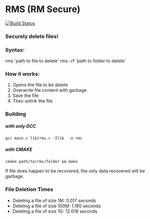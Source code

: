 # RMS (RM Secure)

[![Build Status](https://travis-ci.org/lostlevels/rms.svg)](https://travis-ci.org/lostlevels/rms)

### Securely delete files!

###    Syntax:
  rms 'path to file to delete'
  rms -rf 'path to folder to delete'

###    How it works:
  1. Opens the file to be delete
  2. Overwrite file content with garbage
  3. Save the file
  4. Then unlink the file

###    Building
##### with only GCC
```gcc main.c lib/rms.c -Ilib  -o rms```
##### with CMAKE
```cmake path/to/rms/folder && make```

If file does happen to be recovered, the only data recovered will be garbage.

### File Deletion Times
  - Deleting a file of size 1M: 0.017 seconds
  - Deleting a file of size 100M: 1.190 seconds
  - Deleting a file of size 1G: 12.018 seconds